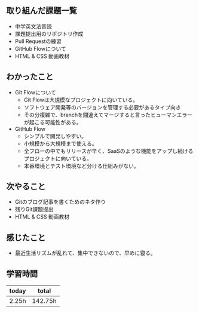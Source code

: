 ## 取り組んだ課題一覧
- 中学英文法音読
- 課題提出用のリポジトリ作成
- Pull Requestの練習
- GitHub Flowについて
- HTML & CSS 動画教材
## わかったこと
- Git Flowについて
    - Git Flowは大規模なプロジェクトに向いている。
    - ソフトウェア開発等のバージョンを管理する必要があるタイプ向き
    - その分複雑で、branchを間違えてマージすると言ったヒューマンエラーが起こる可能性がある。
- GitHub Flow
    - シンプルで開発しやすい。
    - 小規模から大規模まで使える。
    - 全フローの中でもリリースが早く、SaaSのような機能をアップし続けるプロジェクトに向いている。
    - 本番環境とテスト環境など分ける仕組みがない。
## 次やること
- Gitのブログ記事を書くためのネタ作り
- 残りGit課題提出
- HTML & CSS 動画教材
## 感じたこと
- 最近生活リズムが乱れて、集中できないので、早めに寝る。
## 学習時間
|today|total|
|----|----|
|2.25h|142.75h|